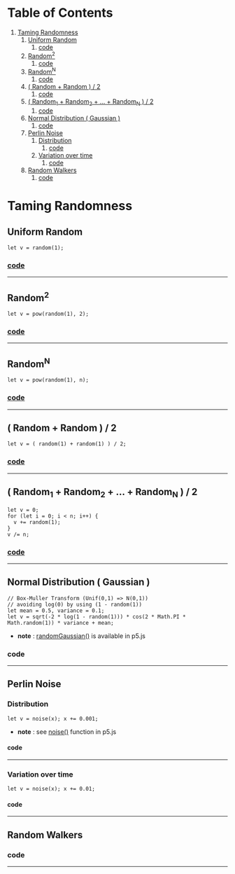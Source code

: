 
# Table of Contents

1.  [Taming Randomness](#org2157e3f)
    1.  [Uniform Random](#orge4f936f)
        1.  [code](#org13c2fda)
    2.  [Random<sup>2</sup>](#orgcdade26)
        1.  [code](#orge95e48b)
    3.  [Random<sup>N</sup>](#org10efb1b)
        1.  [code](#org137d3eb)
    4.  [( Random + Random ) / 2](#org3502c63)
        1.  [code](#org9cfd47e)
    5.  [( Random<sub>1</sub> + Random<sub>2</sub> + &#x2026; + Random<sub>N</sub> ) / 2](#orge6fc57b)
        1.  [code](#org0212594)
    6.  [Normal Distribution ( Gaussian )](#org67dfa91)
        1.  [code](#org9274591)
    7.  [Perlin Noise](#org82faeb0)
        1.  [Distribution](#orge74cc21)
            1.  [code](#org087e887)
        2.  [Variation over time](#org05c34b5)
            1.  [code](#org5038bd9)
    8.  [Random Walkers](#org229f13d)
        1.  [code](#orged0f18e)



<a id="org2157e3f"></a>

# Taming Randomness


<a id="orge4f936f"></a>

## Uniform Random

    let v = random(1);


<a id="org13c2fda"></a>

### [code](js/sketch_01.js)

---


<a id="orgcdade26"></a>

## Random<sup>2</sup>

    let v = pow(random(1), 2);


<a id="orge95e48b"></a>

### [code](js/sketch_02.js)

---


<a id="org10efb1b"></a>

## Random<sup>N</sup>

    let v = pow(random(1), n);


<a id="org137d3eb"></a>

### [code](js/sketch_03.js)

---


<a id="org3502c63"></a>

## ( Random + Random ) / 2

    let v = ( random(1) + random(1) ) / 2;


<a id="org9cfd47e"></a>

### [code](js/sketch_04.js)

---


<a id="orge6fc57b"></a>

## ( Random<sub>1</sub> + Random<sub>2</sub> + &#x2026; + Random<sub>N</sub> ) / 2

    let v = 0;
    for (let i = 0; i < n; i++) {
      v += random(1);
    }
    v /= n;


<a id="org0212594"></a>

### [code](js/sketch_05.js)

---


<a id="org67dfa91"></a>

## Normal Distribution ( Gaussian )

    // Box-Muller Transform (Unif(0,1) => N(0,1))
    // avoiding log(0) by using (1 - random(1))
    let mean = 0.5, variance = 0.1;
    let v = sqrt(-2 * log(1 - random(1))) * cos(2 * Math.PI * Math.random(1)) * variance + mean;

-   **note** : [randomGaussian()](https://p5js.org/reference/#/p5/randomGaussian) is available in p5.js


<a id="org9274591"></a>

### code

---


<a id="org82faeb0"></a>

## Perlin Noise


<a id="orge74cc21"></a>

### Distribution

    let v = noise(x); x += 0.001;

-   **note** : see [noise()](https://p5js.org/reference/#/p5/noise) function in p5.js


<a id="org087e887"></a>

#### code

---


<a id="org05c34b5"></a>

### Variation over time

    let v = noise(x); x += 0.01;


<a id="org5038bd9"></a>

#### code

---


<a id="org229f13d"></a>

## Random Walkers


<a id="orged0f18e"></a>

### code

---

